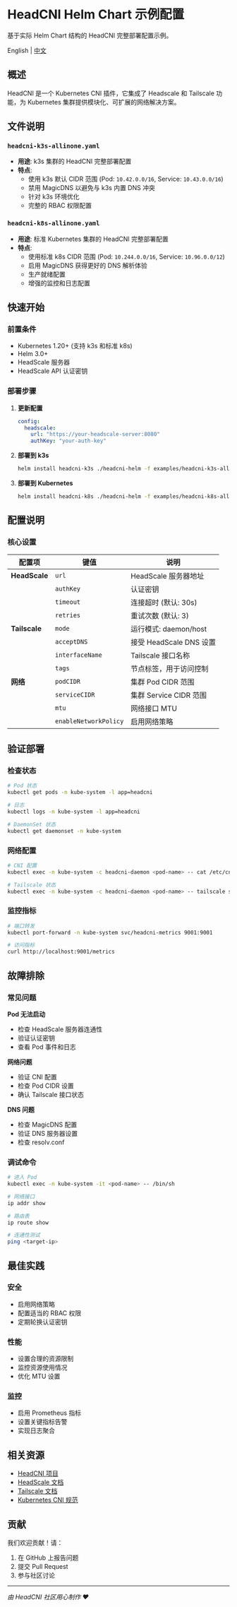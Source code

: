 # HeadCNI Helm Chart 示例配置

基于实际 Helm Chart 结构的 HeadCNI 完整部署配置示例。

English | [中文](README_CN.md)

## 概述

HeadCNI 是一个 Kubernetes CNI 插件，它集成了 Headscale 和 Tailscale 功能，为 Kubernetes 集群提供模块化、可扩展的网络解决方案。

## 文件说明

### `headcni-k3s-allinone.yaml`
- **用途**: k3s 集群的 HeadCNI 完整部署配置
- **特点**: 
  - 使用 k3s 默认 CIDR 范围 (Pod: `10.42.0.0/16`, Service: `10.43.0.0/16`)
  - 禁用 MagicDNS 以避免与 k3s 内置 DNS 冲突
  - 针对 k3s 环境优化
  - 完整的 RBAC 权限配置

### `headcni-k8s-allinone.yaml`
- **用途**: 标准 Kubernetes 集群的 HeadCNI 完整部署配置
- **特点**:
  - 使用标准 k8s CIDR 范围 (Pod: `10.244.0.0/16`, Service: `10.96.0.0/12`)
  - 启用 MagicDNS 获得更好的 DNS 解析体验
  - 生产就绪配置
  - 增强的监控和日志配置

## 快速开始

### 前置条件
- Kubernetes 1.20+ (支持 k3s 和标准 k8s)
- Helm 3.0+
- HeadScale 服务器
- HeadScale API 认证密钥

### 部署步骤

1. **更新配置**
   ```yaml
   config:
     headscale:
       url: "https://your-headscale-server:8080"
       authKey: "your-auth-key"
   ```

2. **部署到 k3s**
   ```bash
   helm install headcni-k3s ./headcni-helm -f examples/headcni-k3s-allinone.yaml
   ```

3. **部署到 Kubernetes**
   ```bash
   helm install headcni-k8s ./headcni-helm -f examples/headcni-k8s-allinone.yaml
   ```

## 配置说明

### 核心设置

| 配置项 | 键值 | 说明 |
|--------|------|------|
| **HeadScale** | `url` | HeadScale 服务器地址 |
| | `authKey` | 认证密钥 |
| | `timeout` | 连接超时 (默认: 30s) |
| | `retries` | 重试次数 (默认: 3) |
| **Tailscale** | `mode` | 运行模式: daemon/host |
| | `acceptDNS` | 接受 HeadScale DNS 设置 |
| | `interfaceName` | Tailscale 接口名称 |
| | `tags` | 节点标签，用于访问控制 |
| **网络** | `podCIDR` | 集群 Pod CIDR 范围 |
| | `serviceCIDR` | 集群 Service CIDR 范围 |
| | `mtu` | 网络接口 MTU |
| | `enableNetworkPolicy` | 启用网络策略 |

## 验证部署

### 检查状态
```bash
# Pod 状态
kubectl get pods -n kube-system -l app=headcni

# 日志
kubectl logs -n kube-system -l app=headcni

# DaemonSet 状态
kubectl get daemonset -n kube-system
```

### 网络配置
```bash
# CNI 配置
kubectl exec -n kube-system -c headcni-daemon <pod-name> -- cat /etc/cni/net.d/10-headcni.conflist

# Tailscale 状态
kubectl exec -n kube-system -c headcni-daemon <pod-name> -- tailscale status
```

### 监控指标
```bash
# 端口转发
kubectl port-forward -n kube-system svc/headcni-metrics 9001:9001

# 访问指标
curl http://localhost:9001/metrics
```

## 故障排除

### 常见问题

**Pod 无法启动**
- 检查 HeadScale 服务器连通性
- 验证认证密钥
- 查看 Pod 事件和日志

**网络问题**
- 验证 CNI 配置
- 检查 Pod CIDR 设置
- 确认 Tailscale 接口状态

**DNS 问题**
- 检查 MagicDNS 配置
- 验证 DNS 服务器设置
- 检查 resolv.conf

### 调试命令
```bash
# 进入 Pod
kubectl exec -n kube-system -it <pod-name> -- /bin/sh

# 网络接口
ip addr show

# 路由表
ip route show

# 连通性测试
ping <target-ip>
```

## 最佳实践

### 安全
- 启用网络策略
- 配置适当的 RBAC 权限
- 定期轮换认证密钥

### 性能
- 设置合理的资源限制
- 监控资源使用情况
- 优化 MTU 设置

### 监控
- 启用 Prometheus 指标
- 设置关键指标告警
- 实现日志聚合

## 相关资源

- [HeadCNI 项目](https://github.com/binrc/headcni)
- [HeadScale 文档](https://github.com/juanfont/headscale)
- [Tailscale 文档](https://tailscale.com/kb/)
- [Kubernetes CNI 规范](https://github.com/containernetworking/cni)

## 贡献

我们欢迎贡献！请：
1. 在 GitHub 上报告问题
2. 提交 Pull Request
3. 参与社区讨论

---

*由 HeadCNI 社区用心制作 ❤️* 